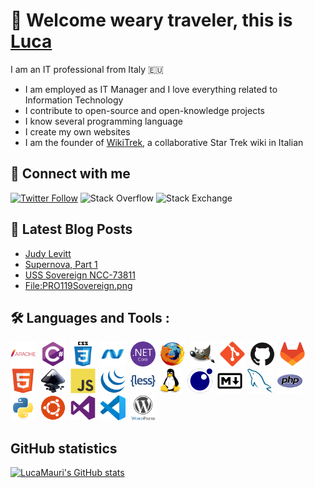 # 🖖 Welcome weary traveler, this is [Luca][website]
I am an IT professional from Italy 🇪🇺
* I am employed as IT Manager and I love everything related to Information Technology
* I contribute to open-source and open-knowledge projects
* I know several programming language
* I create my own websites
* I am the founder of [WikiTrek](https://github.com/WikiTrek), a collaborative Star Trek wiki in Italian

## 🔗 Connect with me
[![Twitter Follow](https://img.shields.io/twitter/follow/lucamauri?style=flat-square)](https://twitter.com/follow/lucamauri)
![Stack Overflow](https://img.shields.io/badge/-Stackoverflow-FE7A16?style=for-the-badge&logo=stack-overflow&logoColor=white)
![Stack Exchange](https://img.shields.io/badge/StackExchange-%23ffffff.svg?style=for-the-badge&logo=StackExchange&logoColor=white)

## 📕 Latest Blog Posts
<!-- BLOG-POST-LIST:START -->
- [Judy Levitt](https://wikitrek.org/wt/index.php?title=Judy_Levitt&diff=46076)
- [Supernova, Part 1](https://wikitrek.org/wt/index.php?title=Supernova,_Part_1&diff=46075)
- [USS Sovereign NCC-73811](https://wikitrek.org/wt/index.php?title=USS_Sovereign_NCC-73811&diff=46074)
- [File:PRO119Sovereign.png](https://wikitrek.org/wt/index.php?title=File:PRO119Sovereign.png&diff=46072)
<!-- BLOG-POST-LIST:END -->

## 🛠️ Languages and Tools :
<div>
  <img src="https://raw.githubusercontent.com/devicons/devicon/master/icons/apache/apache-original-wordmark.svg" title="Apache" alt="Apache" width="40" height="40"/>&nbsp;
  <img src="https://raw.githubusercontent.com/devicons/devicon/master/icons/csharp/csharp-original.svg" title="C♯" alt="C♯" width="40" height="40"/>&nbsp;
  <img src="https://raw.githubusercontent.com/devicons/devicon/master/icons/css3/css3-original-wordmark.svg" title="CSS3" alt="CSS3" width="40" height="40"/>&nbsp;
  <img src="https://raw.githubusercontent.com/devicons/devicon/master/icons/dot-net/dot-net-original.svg" title=".NET" alt=".NET" width="40" height="40"/>&nbsp;
  <img src="https://raw.githubusercontent.com/devicons/devicon/master/icons/dotnetcore/dotnetcore-original.svg" title=".NET Core" alt=".NET Core" width="40" height="40"/>&nbsp;
  <img src="https://raw.githubusercontent.com/devicons/devicon/master/icons/firefox/firefox-original.svg" title="Firefox" alt="Firefox " width="40" height="40"/>&nbsp;
  <img src="https://raw.githubusercontent.com/devicons/devicon/master/icons/gimp/gimp-original.svg"  title="GIMP" alt="GIMP" width="40" height="40"/>&nbsp;
  <img src="https://raw.githubusercontent.com/devicons/devicon/master/icons/git/git-original.svg" title="GIT" alt="GIT" width="40" height="40"/>&nbsp;
  <img src="https://raw.githubusercontent.com/devicons/devicon/master/icons/github/github-original.svg" title="GitHub" alt="GitHub" width="40" height="40"/>&nbsp;
  <img src="https://raw.githubusercontent.com/devicons/devicon/master/icons/gitlab/gitlab-original.svg" title="Gitlab" alt="Gitlab" width="40" height="40"/>&nbsp;
  <img src="https://raw.githubusercontent.com/devicons/devicon/master/icons/html5/html5-original.svg" title="HTML5"  alt="HTML5" width="40" height="40"/>&nbsp;
  <img src="https://github.com/devicons/devicon/raw/master/icons/inkscape/inkscape-original.svg" title="InkScape"  alt="Inkscape" width="40" height="40"/>&nbsp;
  <img src="https://github.com/devicons/devicon/raw/master/icons/javascript/javascript-original.svg" title="JS" alt="JS" width="40" height="40"/>&nbsp;
  <img src="https://github.com/devicons/devicon/raw/master/icons/jquery/jquery-original.svg" title="JQuery" alt="JQuery" width="40" height="40"/>&nbsp;
  <img src="https://github.com/devicons/devicon/raw/master/icons/less/less-plain-wordmark.svg" title="LESS" alt="LESS" width="40" height="40"/>
  <img src="https://github.com/devicons/devicon/raw/master/icons/linux/linux-original.svg" title="Linux"  alt="Linux" width="40" height="40"/>&nbsp;
  <img src="https://github.com/devicons/devicon/raw/master/icons/lua/lua-original.svg" title="LUA" alt="LUA" width="40" height="40"/>&nbsp;
  <img src="https://github.com/devicons/devicon/raw/master/icons/markdown/markdown-original.svg" title="Markdown" alt="Markdown" width="40" height="40"/>&nbsp;
  <img src="https://github.com/devicons/devicon/raw/master/icons/mysql/mysql-original.svg" title="mySQL"  alt="mySQL" width="40" height="40"/>&nbsp;
  <img src="https://github.com/devicons/devicon/raw/master/icons/php/php-original.svg" title="PHP" alt="PHP" width="40" height="40"/>&nbsp;
  <img src="https://github.com/devicons/devicon/raw/master/icons/python/python-original.svg" title="Python" alt="Python" width="40" height="40"/>&nbsp;
  <img src="https://github.com/devicons/devicon/raw/master/icons/ubuntu/ubuntu-plain.svg" title="Ubuntu" alt="Ubuntu" width="40" height="40"/>&nbsp;
  <img src="https://github.com/devicons/devicon/raw/master/icons/visualstudio/visualstudio-plain.svg" title="Visual Studio" alt="Visual Studio" width="40" height="40"/>&nbsp;
  <img src="https://github.com/devicons/devicon/raw/master/icons/vscode/vscode-original.svg" title="Visual Studio Code" alt="Visual Studio Code" width="40" height="40"/>&nbsp;
  <img src="https://github.com/devicons/devicon/raw/master/icons/wordpress/wordpress-original.svg" title="WordPress" alt="WordPress" width="40" height="40"/>&nbsp;
</div>

## GitHub statistics
[![LucaMauri's GitHub stats](https://github-readme-stats.vercel.app/api?username=lucamauri)](https://github.com/anuraghazra/github-readme-stats)

[website]: https://lucamauri.com
[blog]: https://lucamauri.wordpress.com
[twitter]: https://twitter.com/lucamauri
[linkedin]: https://linkedin.com/in/lucamauri

<!---
- 👋 Hi, I’m @lucamauri
- 👀 I’m interested in ...
- 🌱 I’m currently learning ...
- 💞️ I’m looking to collaborate on ...
- 📫 How to reach me ...

lucamauri/lucamauri is a ✨ special ✨ repository because its `README.md` (this file) appears on your GitHub profile.
You can click the Preview link to take a look at your changes.
--->
